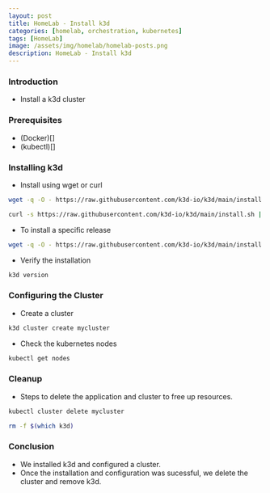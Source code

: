 ```yaml
---
layout: post
title: HomeLab - Install k3d 
categories: [homelab, orchestration, kubernetes]
tags: [HomeLab]
image: /assets/img/homelab/homelab-posts.png
description: HomeLab - Install k3d 
---
```


### Introduction

- Install a k3d cluster

### Prerequisites

- (Docker)[]
- (kubectl)[]

### Installing k3d

- Install using wget or curl

```sh
wget -q -O - https://raw.githubusercontent.com/k3d-io/k3d/main/install.sh | bash
```

```sh
curl -s https://raw.githubusercontent.com/k3d-io/k3d/main/install.sh | bash
```

- To install a specific release

```sh
wget -q -O - https://raw.githubusercontent.com/k3d-io/k3d/main/install.sh | TAG=v5.0.0 bash
```

- Verify the installation

```sh
k3d version
```

### Configuring the Cluster

- Create a cluster

```sh
k3d cluster create mycluster
```

- Check the kubernetes nodes

```sh
kubectl get nodes
```

### Cleanup

- Steps to delete the application and cluster to free up resources.

```sh
kubectl cluster delete mycluster
```

```sh
rm -f $(which k3d)
```

### Conclusion

- We installed k3d and configured a cluster. 
- Once the installation and configuration was sucessful, we delete the cluster and remove k3d.